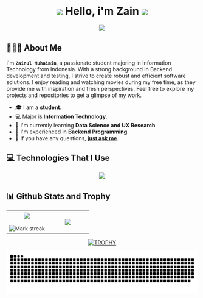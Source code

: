 <h1 align="center"><img src="https://media.giphy.com/media/hvRJCLFzcasrR4ia7z/giphy.gif" width="35"> Hello, i'm Zain <img src="https://media.giphy.com/media/hvRJCLFzcasrR4ia7z/giphy.gif" width="35"></h1>
<p align="center">
  <a href="https://github.com/znmn"><img src="https://readme-typing-svg.herokuapp.com/?lines=Back-end+Developer;Tester;4%2B+years+of+coding+experience;Always+learning+new+tech&font=Pacifico&center=true&width=650&height=120&color=58a6ff&vCenter=true&size=45%22"></a>
</p>

<!--Intro start-->
<h2>👨🏻‍💻 About Me</h2>

<p>

I'm **`Zainul Muhaimin`**, a passionate student majoring in Information Technology from Indonesia. With a strong background in Backend development and testing, I strive to create robust and efficient software solutions. I enjoy reading and watching movies during my free time, as they provide me with inspiration and fresh perspectives. Feel free to explore my projects and repositories to get a glimpse of my work.

- 🎓 I am a **student**.
- 💻 Major is **Information Technology**.
- 🌱 I'm currently learning **Data Science and UX Research**.
- 📝 I'm experienced in **Backend Programming**
- 💬 If you have any questions, <a href="mailto:zainulm.work@gmail.com">**just ask me**</a>.

</p>
<!--Intro End-->

<!--tech stack (start)-->
<h2>💻 Technologies That I Use</h2>

<p align="center">
  <a href="https://github.com/znmn">
    <img src="https://skillicons.dev/icons?i=nodejs,nextjs,postman,git,github,bootstrap,cs,dotnet,css,discord,express,figma,firebase,html,idea,js,ts,php,laravel,dart,flutter,md,materialui,mongodb,postgresql,py,react,tailwind,vscode&perline=14" />
  </a>
</p>
<!--tech stack (end)-->

<!--
<h2>🤝 Connect With Me</h2>
<p align="center">
</p>
-->

<!--- stats & Trophy (start) -->
<h2>📊 Github Stats and Trophy</h2>

<p align="center">
<!--- stats (start) -->
<table align="center">
<tr border="none">
<td width="50%" align="center">
  <img align="center" src="https://github-readme-stats.vercel.app/api?username=znmn&theme=dark&show_icons=true&count_private=true" />
  <br></br>
  <img title="🔥 Get streak stats for your profile at git.io/streak-stats" alt="Mark streak" src="https://github-readme-streak-stats.herokuapp.com/?user=znmn&theme=dark&hide_border=false" /> 
</td>

<td width="50%" align="center">
  <img align="center" src="https://github-readme-stats.vercel.app/api/top-langs/?username=znmn&theme=dark&hide_border=false&no-bg=true&no-frame=true&langs_count=10&hide=css"/>
</td>
</tr>
</table>
<!--- stats (end) -->

<!--- trophy (start) -->
<div align=center>
    <a href="https://github.com/znmn" title="Zainul Muhaimin">
      <img align="center" width=84% src="https://github-profile-trophy.vercel.app/?username=znmn&theme=radical&row=1&margin-h=15&margin-w=5&hide=issues" alt="TROPHY" />
    </a>
</div>
<!--- trophy (end) -->
</p>        
<!--- stats & Trophy (end) -->

<p align="center">
  <img src="https://github.com/znmn/znmn/blob/main/contribution-snake.svg" alt="Snake"></center>
</p>

